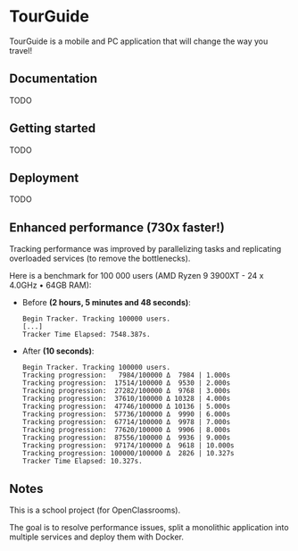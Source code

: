 # TourGuide

TourGuide is a mobile and PC application that will change the way you travel!

## Documentation

TODO

## Getting started

TODO

## Deployment

TODO

## Enhanced performance (730x faster!)

Tracking performance was improved by parallelizing tasks and replicating
overloaded services (to remove the bottlenecks).

Here is a benchmark for 100 000 users (AMD Ryzen 9 3900XT - 24 x 4.0GHz • 64GB
RAM):

- Before **(2 hours, 5 minutes and 48 seconds)**:
  ```
  Begin Tracker. Tracking 100000 users.
  [...]
  Tracker Time Elapsed: 7548.387s.
  ```

- After **(10 seconds)**:
  ```
  Begin Tracker. Tracking 100000 users.
  Tracking progression:   7984/100000 Δ  7984 | 1.000s
  Tracking progression:  17514/100000 Δ  9530 | 2.000s
  Tracking progression:  27282/100000 Δ  9768 | 3.000s
  Tracking progression:  37610/100000 Δ 10328 | 4.000s
  Tracking progression:  47746/100000 Δ 10136 | 5.000s
  Tracking progression:  57736/100000 Δ  9990 | 6.000s
  Tracking progression:  67714/100000 Δ  9978 | 7.000s
  Tracking progression:  77620/100000 Δ  9906 | 8.000s
  Tracking progression:  87556/100000 Δ  9936 | 9.000s
  Tracking progression:  97174/100000 Δ  9618 | 10.000s
  Tracking progression: 100000/100000 Δ  2826 | 10.327s
  Tracker Time Elapsed: 10.327s.
  ```

## Notes

This is a school project (for OpenClassrooms).

The goal is to resolve performance issues, split a monolithic application into
multiple services and deploy them with Docker.
